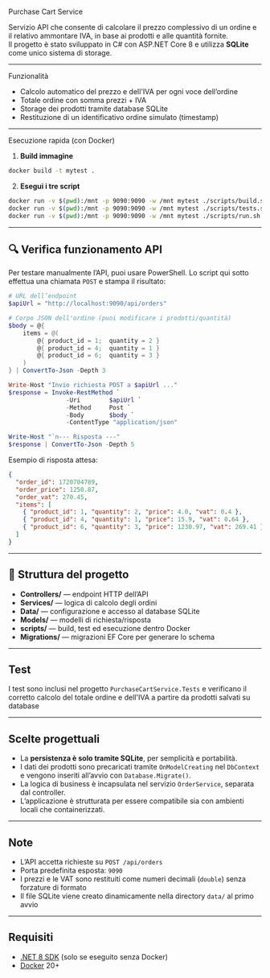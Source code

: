 Purchase Cart Service

Servizio API che consente di calcolare il prezzo complessivo di un ordine e il relativo ammontare IVA, in base ai prodotti e alle quantità fornite.  
Il progetto è stato sviluppato in C# con ASP.NET Core 8 e utilizza **SQLite** come unico sistema di storage.

---

Funzionalità

- Calcolo automatico del prezzo e dell'IVA per ogni voce dell’ordine
- Totale ordine con somma prezzi + IVA
- Storage dei prodotti tramite database SQLite
- Restituzione di un identificativo ordine simulato (timestamp)

---

Esecuzione rapida (con Docker)

1. **Build immagine**

```bash
docker build -t mytest .
````

2. **Esegui i tre script**

```bash
docker run -v $(pwd):/mnt -p 9090:9090 -w /mnt mytest ./scripts/build.sh
docker run -v $(pwd):/mnt -p 9090:9090 -w /mnt mytest ./scripts/tests.sh
docker run -v $(pwd):/mnt -p 9090:9090 -w /mnt mytest ./scripts/run.sh
```


---

## 🔍 Verifica funzionamento API

Per testare manualmente l’API, puoi usare PowerShell. Lo script qui sotto effettua una chiamata `POST` e stampa il risultato:

```powershell
# URL dell’endpoint
$apiUrl = "http://localhost:9090/api/orders"

# Corpo JSON dell'ordine (puoi modificare i prodotti/quantità)
$body = @{
    items = @(
        @{ product_id = 1;  quantity = 2 }
        @{ product_id = 4;  quantity = 1 }
        @{ product_id = 6;  quantity = 3 }
    )
} | ConvertTo-Json -Depth 3

Write-Host "Invio richiesta POST a $apiUrl ..."
$response = Invoke-RestMethod `
                -Uri        $apiUrl `
                -Method     Post `
                -Body       $body `
                -ContentType "application/json"

Write-Host "`n--- Risposta ---"
$response | ConvertTo-Json -Depth 5
```

Esempio di risposta attesa:

```json
{
  "order_id": 1720704789,
  "order_price": 1250.87,
  "order_vat": 270.45,
  "items": [
    { "product_id": 1, "quantity": 2, "price": 4.0, "vat": 0.4 },
    { "product_id": 4, "quantity": 1, "price": 15.9, "vat": 0.64 },
    { "product_id": 6, "quantity": 3, "price": 1230.97, "vat": 269.41 }
  ]
}
```

---

## 📁 Struttura del progetto

* **Controllers/** — endpoint HTTP dell’API
* **Services/** — logica di calcolo degli ordini
* **Data/** — configurazione e accesso al database SQLite
* **Models/** — modelli di richiesta/risposta
* **scripts/** — build, test ed esecuzione dentro Docker
* **Migrations/** — migrazioni EF Core per generare lo schema

---

## Test

I test sono inclusi nel progetto `PurchaseCartService.Tests` e verificano il corretto calcolo del totale ordine e dell'IVA a partire da prodotti salvati su database

---

## Scelte progettuali

* La **persistenza è solo tramite SQLite**, per semplicità e portabilità.
* I dati dei prodotti sono precaricati tramite `OnModelCreating` nel `DbContext` e vengono inseriti all’avvio con `Database.Migrate()`.
* La logica di business è incapsulata nel servizio `OrderService`, separata dal controller.
* L’applicazione è strutturata per essere compatibile sia con ambienti locali che containerizzati.

---

## Note

* L’API accetta richieste su `POST /api/orders`
* Porta predefinita esposta: `9090`
* I prezzi e le VAT sono restituiti come numeri decimali (`double`) senza forzature di formato
* Il file SQLite viene creato dinamicamente nella directory `data/` al primo avvio

---

## Requisiti

* [.NET 8 SDK](https://dotnet.microsoft.com/en-us/download/dotnet/8.0) (solo se eseguito senza Docker)
* [Docker](https://www.docker.com/) 20+